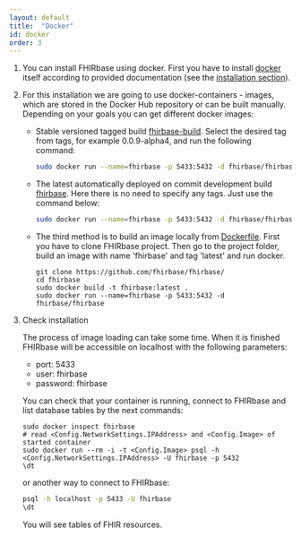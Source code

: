 ```yaml
---
layout: default
title:  "Docker"
id: docker
order: 3
---
```


1.  You can install FHIRbase using docker. First you have to install [docker](https://www.docker.com/) itself according to provided documentation (see the [installation section](https://docs.docker.com/installation/#installation)).

2.  For this installation we are going to use docker-containers - images, which are stored in the Docker Hub repository or can be built manually. Depending on your goals you can get different docker images:

    * Stable versioned tagged build [fhirbase-build](https://registry.hub.docker.com/u/fhirbase/fhirbase-build). Select
      the desired tag from tags, for example 0.0.9-alpha4, and run the
      following command:

      ~~~bash
      sudo docker run --name=fhirbase -p 5433:5432 -d fhirbase/fhirbase-build:0.0.9-alpha4
      ~~~

    * The latest automatically deployed on commit development build
      [fhirbase](https://registry.hub.docker.com/u/fhirbase/fhirbase). Here
      there is no need to specify any tags. Just use the command
      below:

      ~~~bash
      sudo docker run --name=fhirbase -p 5433:5432 -d fhirbase/fhirbase
      ~~~

    * The third method is to build an image locally from
      [Dockerfile](https://github.com/fhirbase/fhirbase/blob/master/Dockerfile). First
      you have to clone FHIRbase project. Then go to the project
      folder, build an image with name 'fhirbase' and tag 'latest' and
      run docker.

      ~~~
      git clone https://github.com/fhirbase/fhirbase/
      cd fhirbase
      sudo docker build -t fhirbase:latest .
      sudo docker run --name=fhirbase -p 5433:5432 -d fhirbase/fhirbase
      ~~~

3.  Check installation

    The process of image loading can take some time. When it is
    finished FHIRbase will be accessible on localhost with the
    following parameters:

    - port: 5433
    - user: fhirbase
    - password: fhirbase

    You can check that your container is running, connect to FHIRbase
    and list database tables by the next commands:

    ~~~
    sudo docker inspect fhirbase
    # read <Config.NetworkSettings.IPAddress> and <Config.Image> of started container
    sudo docker run --rm -i -t <Config.Image> psql -h <Config.NetworkSettings.IPAddress> -U fhirbase -p 5432
    \dt
    ~~~

    or another way to connect to FHIRbase:

    ~~~bash
    psql -h localhost -p 5433 -U fhirbase
    \dt
    ~~~

    You will see tables of FHIR resources.
